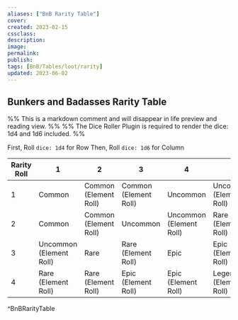 ```yaml
---
aliases: ["BnB Rarity Table"]
cover: 
created: 2023-02-15
cssclass: 
description: 
image: 
permalink: 
publish: 
tags: [BnB/Tables/loot/rarity]
updated: 2023-06-02
---
```


## Bunkers and Badasses Rarity Table

%% This is a markdown comment and will disappear in life preview and reading view. %%
%% The Dice Roller Plugin is required to render the dice: 1d4 and 1d6 included. %%

First, Roll `dice: 1d4` for Row
Then, Roll `dice: 1d6` for Column

| Rarity Roll | 1                       | 2                     | 3                     | 4                       | 5                        | 6                        |
| ------- | ----------------------- | --------------------- | --------------------- | ----------------------- | ------------------------ | ------------------------ |
| 1       | Common                  | Common (Element Roll) | Common (Element Roll) | Uncommon                | Uncommon (Element Roll)  | Rare                     |
| 2       | Common                  | Common (Element Roll) | Uncommon              | Uncommon (Element Roll) | Rare (Element Roll)      | Epic                     |
| 3       | Uncommon (Element Roll) |  Rare                     |   Rare (Element Roll)                    | Epic                    | Epic (Element Roll)      | Legendary (Element Roll) |
| 4       | Rare (Element Roll)     | Rare (Element Roll)   | Epic (Element Roll)   | Epic    (Element Roll)  | Legendary (Element Roll) | Legendary (Element Roll) |
^BnBRarityTable
